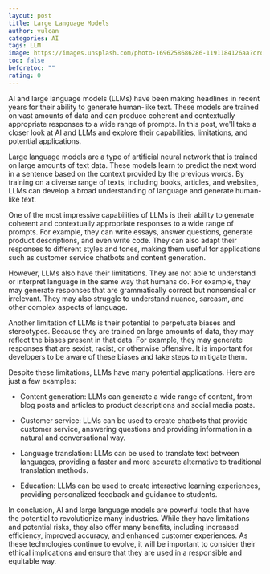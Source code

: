 ```yaml
---
layout: post
title: Large Language Models
author: vulcan
categories: AI
tags: LLM
image: https://images.unsplash.com/photo-1696258686286-1191184126aa?crop=entropy&cs=tinysrgb&fit=max&fm=jpg&ixid=M3w2MTcyMDF8MHwxfHNlYXJjaHwzM3x8QUl8ZW58MHx8fHwxNzE2OTQ3NzUwfDA&ixlib=rb-4.0.3&q=80&w=1080
toc: false
beforetoc: ""
rating: 0
---
```

AI and large language models (LLMs) have been making headlines in recent years for their ability to generate human-like text. <!--more--> These models are trained on vast amounts of data and can produce coherent and contextually appropriate responses to a wide range of prompts. In this post, we'll take a closer look at AI and LLMs and explore their capabilities, limitations, and potential applications.



Large language models are a type of artificial neural network that is trained on large amounts of text data. These models learn to predict the next word in a sentence based on the context provided by the previous words. By training on a diverse range of texts, including books, articles, and websites, LLMs can develop a broad understanding of language and generate human-like text.



One of the most impressive capabilities of LLMs is their ability to generate coherent and contextually appropriate responses to a wide range of prompts. For example, they can write essays, answer questions, generate product descriptions, and even write code. They can also adapt their responses to different styles and tones, making them useful for applications such as customer service chatbots and content generation.



However, LLMs also have their limitations. They are not able to understand or interpret language in the same way that humans do. For example, they may generate responses that are grammatically correct but nonsensical or irrelevant. They may also struggle to understand nuance, sarcasm, and other complex aspects of language.



Another limitation of LLMs is their potential to perpetuate biases and stereotypes. Because they are trained on large amounts of data, they may reflect the biases present in that data. For example, they may generate responses that are sexist, racist, or otherwise offensive. It is important for developers to be aware of these biases and take steps to mitigate them.



Despite these limitations, LLMs have many potential applications. Here are just a few examples:



* Content generation: LLMs can generate a wide range of content, from blog posts and articles to product descriptions and social media posts.

* Customer service: LLMs can be used to create chatbots that provide customer service, answering questions and providing information in a natural and conversational way.

* Language translation: LLMs can be used to translate text between languages, providing a faster and more accurate alternative to traditional translation methods.

* Education: LLMs can be used to create interactive learning experiences, providing personalized feedback and guidance to students.



In conclusion, AI and large language models are powerful tools that have the potential to revolutionize many industries. While they have limitations and potential risks, they also offer many benefits, including increased efficiency, improved accuracy, and enhanced customer experiences. As these technologies continue to evolve, it will be important to consider their ethical implications and ensure that they are used in a responsible and equitable way.
